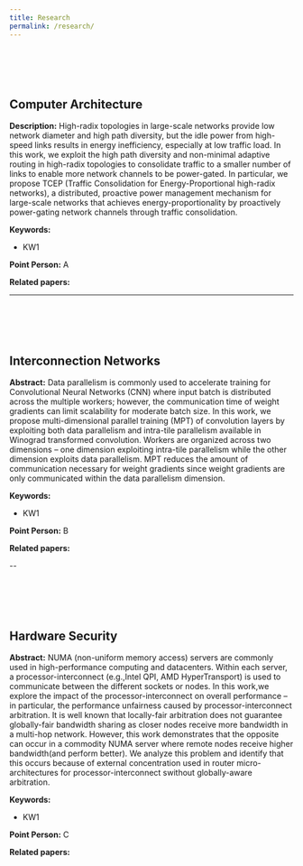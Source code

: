 ```yaml
---
title: Research
permalink: /research/
---
```

<div id="Computer-Architecture" style="padding-top: 60px;"></div>

## Computer Architecture


**Description:** High-radix topologies in large-scale networks provide low network diameter and high path diversity, but the idle power from high-speed links results in energy inefficiency, especially at low traffic load. In this work, we exploit the high path diversity and non-minimal adaptive routing in high-radix topologies to consolidate traffic to a smaller number of links to enable more network channels to be power-gated. In particular, we propose TCEP (Traffic Consolidation for Energy-Proportional high-radix networks), a distributed, proactive power management mechanism for large-scale networks that achieves energy-proportionality by proactively power-gating network channels through traffic consolidation.

**Keywords:** 
- KW1

**Point Person:** A

**Related papers:**

---
<div id="Interconnection-Networks" style="padding-top: 60px;"></div>

## Interconnection Networks


**Abstract:** Data parallelism is commonly used to accelerate training for Convolutional Neural Networks (CNN) where input batch is distributed across the multiple workers; however, the communication time of weight gradients can limit scalability for moderate batch size. In this work, we propose multi-dimensional parallel training (MPT) of convolution layers by exploiting both data parallelism and intra-tile parallelism available in Winograd transformed convolution. Workers are organized across two dimensions – one dimension exploiting intra-tile parallelism while the other dimension exploits data parallelism. MPT reduces the amount of communication necessary for weight gradients since weight gradients are only communicated within the data parallelism dimension.

**Keywords:** 
- KW1

**Point Person:** B

**Related papers:**

--
<div id="Hardware-Security" style="padding-top: 60px;"></div>

## Hardware Security


**Abstract:** NUMA (non-uniform memory access) servers are commonly used in high-performance computing and datacenters. Within each server, a processor-interconnect (e.g.,Intel QPI, AMD HyperTransport) is used to communicate between the different sockets or nodes. In this work,we explore the impact of the processor-interconnect on overall performance – in particular, the performance unfairness caused by processor-interconnect arbitration. It is well known that locally-fair arbitration does not guarantee globally-fair bandwidth sharing as closer nodes receive more bandwidth in a multi-hop network. However, this work demonstrates that the opposite can occur in a commodity NUMA server where remote nodes receive higher bandwidth(and perform better). We analyze this problem and identify that this occurs because of external concentration used in router micro-architectures for processor-interconnect swithout globally-aware arbitration.

**Keywords:** 
- KW1

**Point Person:** C

**Related papers:**

